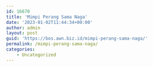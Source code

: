 ```yaml
---
id: 16670
title: 'Mimpi Perang Sama Naga'
date: '2023-01-02T11:44:34+00:00'
author: admin
layout: post
guid: 'https://bos.awn.biz.id/mimpi-perang-sama-naga/'
permalink: /mimpi-perang-sama-naga/
categories:
    - Uncategorized
---
```


